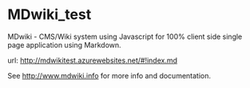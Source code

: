 # MDwiki_test
MDwiki - CMS/Wiki system using Javascript for 100% client side single page application using Markdown.

url: http://mdwikitest.azurewebsites.net/#!index.md

See http://www.mdwiki.info for more info and documentation.
